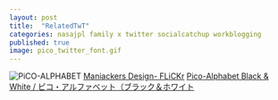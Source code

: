 ```yaml
---
layout: post
title:  "RelatedTwT"
categories: nasajpl family x twitter socialcatchup workblogging 
published: true
image: pico_twitter_font.gif
---
```



![PiCO-ALPHABET](https://mksd.jp/f02.pico.gif)
[Maniackers Design- FLiCKr](https://www.flickr.com/photos/mksd/with/3660452106)
[Pico-Alphabet Black & White / ピコ・アルファベット（ブラック＆ホワイト](https://mksd.jp/pico2.gif)